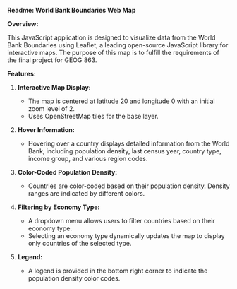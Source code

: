 **Readme: World Bank Boundaries Web Map**

**Overview:**

This JavaScript application is designed to visualize data from the World Bank Boundaries using Leaflet, a leading open-source JavaScript library for interactive maps. The purpose of this map is to fulfill the requirements of the final project for GEOG 863.

**Features:**

1. **Interactive Map Display:**

   - The map is centered at latitude 20 and longitude 0 with an initial zoom level of 2.
   - Uses OpenStreetMap tiles for the base layer.

2. **Hover Information:**

   - Hovering over a country displays detailed information from the World Bank, including population density, last census year, country type, income group, and various region codes.

3. **Color-Coded Population Density:**

   - Countries are color-coded based on their population density. Density ranges are indicated by different colors.

4. **Filtering by Economy Type:**

   - A dropdown menu allows users to filter countries based on their economy type.
   - Selecting an economy type dynamically updates the map to display only countries of the selected type.

5. **Legend:**
   - A legend is provided in the bottom right corner to indicate the population density color codes.
